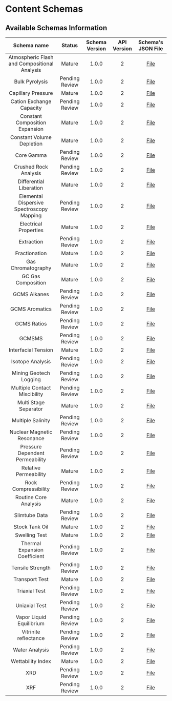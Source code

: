 # Content Schemas

## Available Schemas Information

|Schema name|Status|Schema Version|API Version|Schema's JSON File|
|:-:|:-:|:-:|:-:|:-:|
|Atmospheric Flash and Compositional Analysis|Mature|1.0.0|2|[File](app/models/data_schemas/jsonschema/api_v2/atmospheric_flash_and_compositional_analysis.1.0.0.json)
|Bulk Pyrolysis|Pending Review|1.0.0|2|[File](app/models/data_schemas/jsonschema/api_v2/bulk_pyrolysis_analyses.1.0.0.json)
|Capillary Pressure|Mature|1.0.0|2|[File](app/models/data_schemas/jsonschema/api_v2/capillary_pressure.1.0.0.json)
|Cation Exchange Capacity|Pending Review|1.0.0|2|[File](app/models/data_schemas/jsonschema/api_v2/cec.1.0.0.json)
|Constant Composition Expansion|Mature|1.0.0|2|[File](app/models/data_schemas/jsonschema/api_v2/constant_composition_expansion.1.0.0.json)
|Constant Volume Depletion|Mature|1.0.0|2|[File](app/models/data_schemas/jsonschema/api_v2/constant_volume_depletion.1.0.0.json)
|Core Gamma|Pending Review|1.0.0|2|[File](app/models/data_schemas/jsonschema/api_v2/core_gamma.1.0.0.json)
|Crushed Rock Analysis|Pending Review|1.0.0|2|[File](app/models/data_schemas/jsonschema/api_v2/crushed_rock_analysis.1.0.0.json)
|Differential Liberation|Mature|1.0.0|2|[File](app/models/data_schemas/jsonschema/api_v2/differential_liberation.1.0.0.json)
|Elemental Dispersive Spectroscopy Mapping|Pending Review|1.0.0|2|[File](app/models/data_schemas/jsonschema/api_v2/eds_mapping.1.0.0.json)
|Electrical Properties|Mature|1.0.0|2|[File](app/models/data_schemas/jsonschema/api_v2/electrical_properties.1.0.0.json)
|Extraction|Pending Review|1.0.0|2|[File](app/models/data_schemas/jsonschema/api_v2/extraction.1.0.0.json)
|Fractionation|Mature|1.0.0|2|[File](app/models/data_schemas/jsonschema/api_v2/fractionation.1.0.0.json)
|Gas Chromatography|Mature|1.0.0|2|[File](app/models/data_schemas/jsonschema/api_v2/gas_chromatography_analyses.1.0.0.json)
|GC Gas Composition|Mature|1.0.0|2|[File](app/models/data_schemas/jsonschema/api_v2/gas_composition_analyses.1.0.0.json)
|GCMS Alkanes|Pending Review|1.0.0|2|[File](app/models/data_schemas/jsonschema/api_v2/gcms_alkanes.1.0.0.json)
|GCMS Aromatics|Pending Review|1.0.0|2|[File](app/models/data_schemas/jsonschema/api_v2/gcms_aromatics.1.0.0.json)
|GCMS Ratios|Pending Review|1.0.0|2|[File](app/models/data_schemas/jsonschema/api_v2/gcms_ratios.1.0.0.json)
|GCMSMS|Pending Review|1.0.0|2|[File](app/models/data_schemas/jsonschema/api_v2/gcmsms.1.0.0.json)
|Interfacial Tension|Mature|1.0.0|2|[File](app/models/data_schemas/jsonschema/api_v2/interfacial_tension.1.0.0.json)
|Isotope Analysis|Pending Review|1.0.0|2|[File](app/models/data_schemas/jsonschema/api_v2/isotopes.1.0.0.json)
|Mining Geotech Logging|Pending Review|1.0.0|2|[File](app/models/data_schemas/jsonschema/api_v2/mining_geotech_logging.1.0.0.json)
|Multiple Contact Miscibility|Pending Review|1.0.0|2|[File](app/models/data_schemas/jsonschema/api_v2/multiple_contact_miscibility.1.0.0.json)
|Multi Stage Separator|Mature|1.0.0|2|[File](app/models/data_schemas/jsonschema/api_v2/multi_stage_separator.1.0.0.json)
|Multiple Salinity|Pending Review|1.0.0|2|[File](app/models/data_schemas/jsonschema/api_v2/multiple_salinity_tests.1.0.0.json)
|Nuclear Magnetic Resonance|Pending Review|1.0.0|2|[File](app/models/data_schemas/jsonschema/api_v2/nmr.1.0.0.json)
|Pressure Dependent Permeability|Pending Review|1.0.0|2|[File](app/models/data_schemas/jsonschema/api_v2/pdp.1.0.0.json)
|Relative Permeability|Mature|1.0.0|2|[File](app/models/data_schemas/jsonschema/api_v2/relative_permeability.1.0.0.json)
|Rock Compressibility|Pending Review|1.0.0|2|[File](app/models/data_schemas/jsonschema/api_v2/rock_compressibility.1.0.0.json)
|Routine Core Analysis|Mature|1.0.0|2|[File](app/models/data_schemas/jsonschema/api_v2/routine_core_analysis.1.0.0.json)
|Slimtube Data|Pending Review|1.0.0|2|[File](app/models/data_schemas/jsonschema/api_v2/slimtube.1.0.0.json)
|Stock Tank Oil|Mature|1.0.0|2|[File](app/models/data_schemas/jsonschema/api_v2/stock_tank_oil_analysis.1.0.0.json)
|Swelling Test|Mature|1.0.0|2|[File](app/models/data_schemas/jsonschema/api_v2/swelling.1.0.0.json)
|Thermal Expansion Coefficient|Pending Review|1.0.0|2|[File](app/models/data_schemas/jsonschema/api_v2/tec.1.0.0.json)
|Tensile Strength|Pending Review|1.0.0|2|[File](app/models/data_schemas/jsonschema/api_v2/tensile_strength.1.0.0.json)
|Transport Test|Mature|1.0.0|2|[File](app/models/data_schemas/jsonschema/api_v2/transport.1.0.0.json)
|Triaxial Test|Pending Review|1.0.0|2|[File](app/models/data_schemas/jsonschema/api_v2/triaxial.1.0.0.json)
|Uniaxial Test|Pending Review|1.0.0|2|[File](app/models/data_schemas/jsonschema/api_v2/uniaxial.1.0.0.json)
|Vapor Liquid Equilibrium|Pending Review|1.0.0|2|[File](app/models/data_schemas/jsonschema/api_v2/vapor_liquid_equilibrium.1.0.0.json)
|Vitrinite reflectance|Pending Review|1.0.0|2|[File](app/models/data_schemas/jsonschema/api_v2/vitrinite_reflectance.1.0.0.json)
|Water Analysis|Pending Review|1.0.0|2|[File](app/models/data_schemas/jsonschema/api_v2/water_analysis.1.0.0.json)
|Wettability Index|Mature|1.0.0|2|[File](app/models/data_schemas/jsonschema/api_v2/wettability_index.1.0.0.json)
|XRD|Pending Review|1.0.0|2|[File](app/models/data_schemas/jsonschema/api_v2/xrd.1.0.0.json)
|XRF|Pending Review|1.0.0|2|[File](app/models/data_schemas/jsonschema/api_v2/xrf.1.0.0.json)